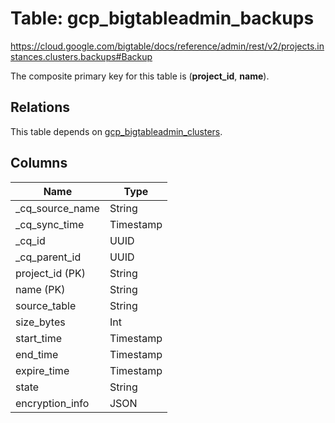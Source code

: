 # Table: gcp_bigtableadmin_backups

https://cloud.google.com/bigtable/docs/reference/admin/rest/v2/projects.instances.clusters.backups#Backup

The composite primary key for this table is (**project_id**, **name**).

## Relations

This table depends on [gcp_bigtableadmin_clusters](gcp_bigtableadmin_clusters.md).

## Columns

| Name          | Type          |
| ------------- | ------------- |
|_cq_source_name|String|
|_cq_sync_time|Timestamp|
|_cq_id|UUID|
|_cq_parent_id|UUID|
|project_id (PK)|String|
|name (PK)|String|
|source_table|String|
|size_bytes|Int|
|start_time|Timestamp|
|end_time|Timestamp|
|expire_time|Timestamp|
|state|String|
|encryption_info|JSON|
